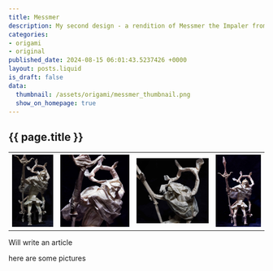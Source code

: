 ```yaml
---
title: Messmer
description: My second design - a rendition of Messmer the Impaler from Elden Ring.
categories:
- origami
- original
published_date: 2024-08-15 06:01:43.5237426 +0000
layout: posts.liquid
is_draft: false
data:
  thumbnail: /assets/origami/messmer_thumbnail.png
  show_on_homepage: true
---
```

<div class = "blog-post">
    <h2> {{ page.title }} </h2>
    <table>
    <th><img src="/assets/origami/messmer1.jpg" class = "display-image"></th>
    <th><img src="/assets/origami/messmer2.jpg" class = "display-image"></th>
    <th><img src="/assets/origami/messmer3.jpg" class = "display-image"></th>
    <th><img src="/assets/origami/messmer4.jpg" class = "display-image"></th>
    </table>
Will write an article

here are some pictures
</div>
